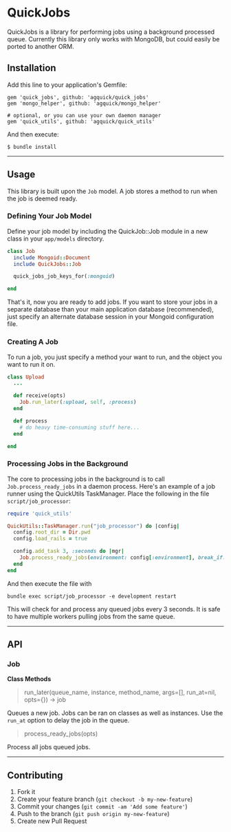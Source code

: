 # QuickJobs

QuickJobs is a library for performing jobs using a background processed queue.
Currently this library only works with MongoDB, but could easily be ported to
another ORM.

## Installation

Add this line to your application's Gemfile:

    gem 'quick_jobs', github: 'agquick/quick_jobs'
    gem 'mongo_helper', github: 'agquick/mongo_helper'

    # optional, or you can use your own daemon manager
    gem 'quick_utils', github: 'agquick/quick_utils'  

And then execute:

    $ bundle install

---

## Usage

This library is built upon the `Job` model. A job stores a method to run when
the job is deemed ready.

### Defining Your Job Model

Define your job model by including the QuickJob::Job module in a new class in
your `app/models` directory.

```ruby
class Job
  include Mongoid::Document
  include QuickJobs::Job

  quick_jobs_job_keys_for(:mongoid)

end
```

That's it, now you are ready to add jobs. If you want to store your jobs in a
separate database than your main application database (recommended), just
specify an alternate database session in your Mongoid configuration file.

### Creating A Job

To run a job, you just specify a method your want to run, and the object you want to run it on.

```ruby
class Upload
  ...

  def receive(opts)
    Job.run_later(:upload, self, :process)
  end

  def process
    # do heavy time-consuming stuff here...
  end

end
```

### Processing Jobs in the Background

The core to processing jobs in the background is to call `Job.process_ready_jobs` in a daemon process. Here's an example of a job runner using the QuickUtils TaskManager. Place the following in the file `script/job_processor`:

```ruby
require 'quick_utils'

QuickUtils::TaskManager.run("job_processor") do |config|
  config.root_dir = Dir.pwd
  config.load_rails = true

  config.add_task 3, :seconds do |mgr|
    Job.process_ready_jobs(environment: config[:environment], break_if: lambda { mgr.state != :running })
  end
end
```
And then execute the file with

```
bundle exec script/job_processor -e development restart
```

This will check for and process any queued jobs every 3 seconds. It is safe to have multiple workers pulling jobs from the same queue.

---

## API

### Job

**Class Methods**

> run_later(queue_name, instance, method_name, args=[], run_at=nil, opts={}) &rarr; job

Queues a new job. Jobs can be ran on classes as well as instances. Use the `run_at` option to delay the job in the queue.

> process_ready_jobs(opts)

Process all jobs queued jobs.

---

## Contributing

1. Fork it
2. Create your feature branch (`git checkout -b my-new-feature`)
3. Commit your changes (`git commit -am 'Add some feature'`)
4. Push to the branch (`git push origin my-new-feature`)
5. Create new Pull Request
